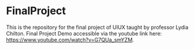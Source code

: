 # FinalProject
This is the repository for the final project of UIUX taught by professor Lydia Chilton.
Final Project Demo accessible via the youtube link here: https://www.youtube.com/watch?v=G7QUa_smYZM.
